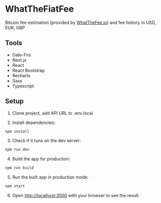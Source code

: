 # WhatTheFiatFee

Bitcoin fee estimation (provided by [WhatTheFee.io](https://whatthefee.io/)) and fee history in USD, EUR, GBP

## Tools
- Date-Fns
- Next.js
- React
- React Bootstrap
- Recharts
- Sass
- Typescript

## Setup

1. Clone project, add API URL to .env.local

2. Install dependencies:
```bash
npm install
```

3. Check if it runs on the dev server:
```bash
npm run dev
```

4. Build the app for production:
```bash
npm run build
```

5. Run the built app in production mode:
```bash
npm start
```

6. Open [http://localhost:3000](http://localhost:3000) with your browser to see the result.
